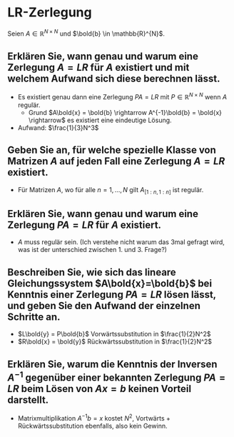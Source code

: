 # LR-Zerlegung
Seien $A \in \mathbb{R}^{N \times N}$ und $\bold{b} \in \mathbb{R}^{N}$.

## Erklären Sie, wann genau und warum eine Zerlegung $A=LR$ für $A$ existiert und mit welchem Aufwand sich diese berechnen lässt.
- Es existiert genau dann eine Zerlegung $PA=LR$ mit $P \in \mathbb{R}^{N \times N}$ wenn $A$ regulär.
  - Grund $A\bold{x} = \bold{b} \rightarrow A^{-1}\bold{b} = \bold{x} \rightarrow$ es existiert eine eindeutige Lösung.
- Aufwand: $\frac{1}{3}N^3$

## Geben Sie an, für welche spezielle Klasse von Matrizen $A$ auf jeden Fall eine Zerlegung $A=LR$ existiert.
- Für Matrizen $A$, wo für alle $n = 1,...,N$ gilt $A_{[1:n,1:n]}$ ist regulär.

## Erklären Sie, wann genau und warum eine Zerlegung $PA=LR$ für $A$ existiert.
- $A$ muss regulär sein. (Ich verstehe nicht warum das 3mal gefragt wird, was ist der unterschied zwischen 1. und 3. Frage?)

## Beschreiben Sie, wie sich das lineare Gleichungssystem $A\bold{x}=\bold{b}$ bei Kenntnis einer Zerlegung $PA=LR$ lösen lässt, und geben Sie den Aufwand der einzelnen Schritte an.
- $L\bold{y} = P\bold{b}$ Vorwärtssubstitution in $\frac{1}{2}N^2$
- $R\bold{x} = \bold{y}$ Rückwärtssubstitution in $\frac{1}{2}N^2$

## Erklären Sie, warum die Kenntnis der Inversen $A^{−1}$ gegenüber einer bekannten Zerlegung $PA=LR$ beim Lösen von $Ax=b$ keinen Vorteil darstellt.
- Matrixmultiplikation $A^{-1}b = x$ kostet $N^2$, Vortwärts + Rückwärtssubstitution ebenfalls, also kein Gewinn.

